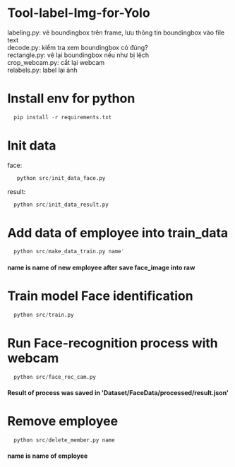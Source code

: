 # Tool-label-Img-for-Yolo

labeling.py: vẽ boundingbox trên frame, lưu thông tin boundingbox vào file text  
decode.py: kiểm tra xem boundingbox có đúng?  
rectangle.py: vẽ lại boundingbox nếu như bị lệch  
crop_webcam.py: cắt lại webcam  
relabels.py: label lại ảnh


# Install env for python
```python 
  pip install -r requirements.txt
```

# Init data
face: 
```python 
   python src/init_data_face.py
```   
result: 
```python 
  python src/init_data_result.py
```   

# Add data of employee into train_data
```python 
  python src/make_data_train.py name' 
```   
#### name is name of new employee after save face_image into raw  

# Train model Face identification
```python
  python src/train.py
```   

# Run Face-recognition process with webcam   
```python
  python src/face_rec_cam.py
```
#### Result of process was saved in 'Dataset/FaceData/processed/result.json'

# Remove employee 
```python
  python src/delete_member.py name
```
#### name is name of employee
